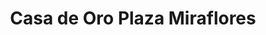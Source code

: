 ---
title: "Casa de Oro Plaza Miraflores"
url: /tegucigalpa/casa-de-oro-plaza-miraflores/
shop: Allgemein
---